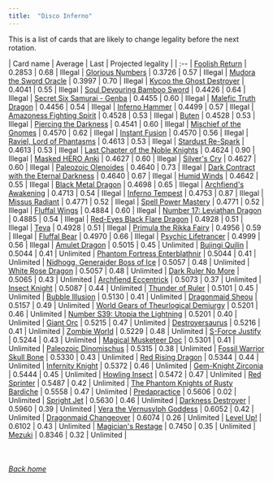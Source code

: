 ```yaml
---
title:  "Disco Inferno"
---
```


This is a list of cards that are likely to change legality before the next rotation.

| Card name | Average | Last | Projected legality |
| :-- |
[Foolish Return](https://db.ygoprodeck.com/card/?search=Foolish%20Return) | 0.2853 | 0.68 | Illegal |
[Glorious Numbers](https://db.ygoprodeck.com/card/?search=Glorious%20Numbers) | 0.3726 | 0.57 | Illegal |
[Mudora the Sword Oracle](https://db.ygoprodeck.com/card/?search=Mudora%20the%20Sword%20Oracle) | 0.3997 | 0.70 | Illegal |
[Kycoo the Ghost Destroyer](https://db.ygoprodeck.com/card/?search=Kycoo%20the%20Ghost%20Destroyer) | 0.4041 | 0.55 | Illegal |
[Soul Devouring Bamboo Sword](https://db.ygoprodeck.com/card/?search=Soul%20Devouring%20Bamboo%20Sword) | 0.4426 | 0.64 | Illegal |
[Secret Six Samurai - Genba](https://db.ygoprodeck.com/card/?search=Secret%20Six%20Samurai%20-%20Genba) | 0.4455 | 0.60 | Illegal |
[Malefic Truth Dragon](https://db.ygoprodeck.com/card/?search=Malefic%20Truth%20Dragon) | 0.4456 | 0.54 | Illegal |
[Inferno Hammer](https://db.ygoprodeck.com/card/?search=Inferno%20Hammer) | 0.4499 | 0.57 | Illegal |
[Amazoness Fighting Spirit](https://db.ygoprodeck.com/card/?search=Amazoness%20Fighting%20Spirit) | 0.4528 | 0.53 | Illegal |
[Buten](https://db.ygoprodeck.com/card/?search=Buten) | 0.4528 | 0.53 | Illegal |
[Piercing the Darkness](https://db.ygoprodeck.com/card/?search=Piercing%20the%20Darkness) | 0.4541 | 0.60 | Illegal |
[Mischief of the Gnomes](https://db.ygoprodeck.com/card/?search=Mischief%20of%20the%20Gnomes) | 0.4570 | 0.62 | Illegal |
[Instant Fusion](https://db.ygoprodeck.com/card/?search=Instant%20Fusion) | 0.4570 | 0.56 | Illegal |
[Raviel, Lord of Phantasms](https://db.ygoprodeck.com/card/?search=Raviel,%20Lord%20of%20Phantasms) | 0.4613 | 0.53 | Illegal |
[Stardust Re-Spark](https://db.ygoprodeck.com/card/?search=Stardust%20Re-Spark) | 0.4613 | 0.53 | Illegal |
[Last Chapter of the Noble Knights](https://db.ygoprodeck.com/card/?search=Last%20Chapter%20of%20the%20Noble%20Knights) | 0.4624 | 0.90 | Illegal |
[Masked HERO Anki](https://db.ygoprodeck.com/card/?search=Masked%20HERO%20Anki) | 0.4627 | 0.60 | Illegal |
[Silver's Cry](https://db.ygoprodeck.com/card/?search=Silver's%20Cry) | 0.4627 | 0.60 | Illegal |
[Paleozoic Olenoides](https://db.ygoprodeck.com/card/?search=Paleozoic%20Olenoides) | 0.4640 | 0.73 | Illegal |
[Dark Contract with the Eternal Darkness](https://db.ygoprodeck.com/card/?search=Dark%20Contract%20with%20the%20Eternal%20Darkness) | 0.4640 | 0.67 | Illegal |
[Humid Winds](https://db.ygoprodeck.com/card/?search=Humid%20Winds) | 0.4642 | 0.55 | Illegal |
[Black Metal Dragon](https://db.ygoprodeck.com/card/?search=Black%20Metal%20Dragon) | 0.4698 | 0.65 | Illegal |
[Archfiend's Awakening](https://db.ygoprodeck.com/card/?search=Archfiend's%20Awakening) | 0.4713 | 0.54 | Illegal |
[Inferno Tempest](https://db.ygoprodeck.com/card/?search=Inferno%20Tempest) | 0.4753 | 0.87 | Illegal |
[Missus Radiant](https://db.ygoprodeck.com/card/?search=Missus%20Radiant) | 0.4771 | 0.52 | Illegal |
[Spell Power Mastery](https://db.ygoprodeck.com/card/?search=Spell%20Power%20Mastery) | 0.4771 | 0.52 | Illegal |
[Fluffal Wings](https://db.ygoprodeck.com/card/?search=Fluffal%20Wings) | 0.4884 | 0.60 | Illegal |
[Number 17: Leviathan Dragon](https://db.ygoprodeck.com/card/?search=Number%2017:%20Leviathan%20Dragon) | 0.4885 | 0.54 | Illegal |
[Red-Eyes Black Flare Dragon](https://db.ygoprodeck.com/card/?search=Red-Eyes%20Black%20Flare%20Dragon) | 0.4928 | 0.51 | Illegal |
[Teva](https://db.ygoprodeck.com/card/?search=Teva) | 0.4928 | 0.51 | Illegal |
[Primula the Rikka Fairy](https://db.ygoprodeck.com/card/?search=Primula%20the%20Rikka%20Fairy) | 0.4956 | 0.59 | Illegal |
[Fluffal Bear](https://db.ygoprodeck.com/card/?search=Fluffal%20Bear) | 0.4970 | 0.66 | Illegal |
[Psychic Lifetrancer](https://db.ygoprodeck.com/card/?search=Psychic%20Lifetrancer) | 0.4999 | 0.56 | Illegal |
[Amulet Dragon](https://db.ygoprodeck.com/card/?search=Amulet%20Dragon) | 0.5015 | 0.45 | Unlimited |
[Bujingi Quilin](https://db.ygoprodeck.com/card/?search=Bujingi%20Quilin) | 0.5044 | 0.41 | Unlimited |
[Phantom Fortress Enterblathnir](https://db.ygoprodeck.com/card/?search=Phantom%20Fortress%20Enterblathnir) | 0.5044 | 0.41 | Unlimited |
[Nidhogg, Generaider Boss of Ice](https://db.ygoprodeck.com/card/?search=Nidhogg,%20Generaider%20Boss%20of%20Ice) | 0.5057 | 0.48 | Unlimited |
[White Rose Dragon](https://db.ygoprodeck.com/card/?search=White%20Rose%20Dragon) | 0.5057 | 0.48 | Unlimited |
[Dark Ruler No More](https://db.ygoprodeck.com/card/?search=Dark%20Ruler%20No%20More) | 0.5065 | 0.43 | Unlimited |
[Archfiend Eccentrick](https://db.ygoprodeck.com/card/?search=Archfiend%20Eccentrick) | 0.5073 | 0.37 | Unlimited |
[Insect Knight](https://db.ygoprodeck.com/card/?search=Insect%20Knight) | 0.5087 | 0.44 | Unlimited |
[Thunder of Ruler](https://db.ygoprodeck.com/card/?search=Thunder%20of%20Ruler) | 0.5101 | 0.45 | Unlimited |
[Bubble Illusion](https://db.ygoprodeck.com/card/?search=Bubble%20Illusion) | 0.5130 | 0.41 | Unlimited |
[Dragonmaid Sheou](https://db.ygoprodeck.com/card/?search=Dragonmaid%20Sheou) | 0.5157 | 0.49 | Unlimited |
[World Gears of Theurlogical Demiurgy](https://db.ygoprodeck.com/card/?search=World%20Gears%20of%20Theurlogical%20Demiurgy) | 0.5201 | 0.46 | Unlimited |
[Number S39: Utopia the Lightning](https://db.ygoprodeck.com/card/?search=Number%20S39:%20Utopia%20the%20Lightning) | 0.5201 | 0.40 | Unlimited |
[Giant Orc](https://db.ygoprodeck.com/card/?search=Giant%20Orc) | 0.5215 | 0.47 | Unlimited |
[Destroyersaurus](https://db.ygoprodeck.com/card/?search=Destroyersaurus) | 0.5216 | 0.41 | Unlimited |
[Zombie World](https://db.ygoprodeck.com/card/?search=Zombie%20World) | 0.5229 | 0.48 | Unlimited |
[S-Force Justify](https://db.ygoprodeck.com/card/?search=S-Force%20Justify) | 0.5244 | 0.43 | Unlimited |
[Magical Musketeer Doc](https://db.ygoprodeck.com/card/?search=Magical%20Musketeer%20Doc) | 0.5301 | 0.41 | Unlimited |
[Paleozoic Dinomischus](https://db.ygoprodeck.com/card/?search=Paleozoic%20Dinomischus) | 0.5315 | 0.38 | Unlimited |
[Fossil Warrior Skull Bone](https://db.ygoprodeck.com/card/?search=Fossil%20Warrior%20Skull%20Bone) | 0.5330 | 0.43 | Unlimited |
[Red Rising Dragon](https://db.ygoprodeck.com/card/?search=Red%20Rising%20Dragon) | 0.5344 | 0.44 | Unlimited |
[Infernity Knight](https://db.ygoprodeck.com/card/?search=Infernity%20Knight) | 0.5372 | 0.46 | Unlimited |
[Gem-Knight Zirconia](https://db.ygoprodeck.com/card/?search=Gem-Knight%20Zirconia) | 0.5444 | 0.45 | Unlimited |
[Howling Insect](https://db.ygoprodeck.com/card/?search=Howling%20Insect) | 0.5472 | 0.47 | Unlimited |
[Red Sprinter](https://db.ygoprodeck.com/card/?search=Red%20Sprinter) | 0.5487 | 0.42 | Unlimited |
[The Phantom Knights of Rusty Bardiche](https://db.ygoprodeck.com/card/?search=The%20Phantom%20Knights%20of%20Rusty%20Bardiche) | 0.5558 | 0.47 | Unlimited |
[Predapractice](https://db.ygoprodeck.com/card/?search=Predapractice) | 0.5606 | 0.02 | Unlimited |
[Spright Jet](https://db.ygoprodeck.com/card/?search=Spright%20Jet) | 0.5630 | 0.46 | Unlimited |
[Darkness Destroyer](https://db.ygoprodeck.com/card/?search=Darkness%20Destroyer) | 0.5960 | 0.39 | Unlimited |
[Vera the Vernusylph Goddess](https://db.ygoprodeck.com/card/?search=Vera%20the%20Vernusylph%20Goddess) | 0.6052 | 0.42 | Unlimited |
[Dragonmaid Changeover](https://db.ygoprodeck.com/card/?search=Dragonmaid%20Changeover) | 0.6074 | 0.26 | Unlimited |
[Level Up!](https://db.ygoprodeck.com/card/?search=Level%20Up!) | 0.6102 | 0.43 | Unlimited |
[Magician's Restage](https://db.ygoprodeck.com/card/?search=Magician's%20Restage) | 0.7450 | 0.35 | Unlimited |
[Mezuki](https://db.ygoprodeck.com/card/?search=Mezuki) | 0.8346 | 0.32 | Unlimited |

<br>

###### [Back home](index)